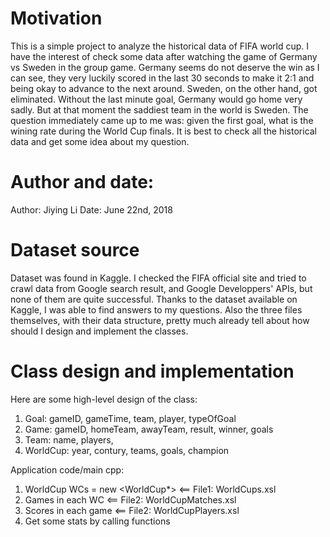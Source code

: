 # Motivation
This is a simple project to analyze the historical data of FIFA world cup. I have the interest of check some data after watching the game of Germany vs Sweden in the group game. Germany seems do not deserve the win as I can see, they very luckily scored in the last 30 seconds to make it 2:1 and being okay to advance to the next around. Sweden, on the other hand, got eliminated. Without the last minute goal, Germany would go home very sadly. But at that moment the saddiest team in the world is Sweden. The question immediately came up to me was: given the first goal, what is the wining rate during the World Cup finals. It is best to check all the historical data and get some idea about my question.


# Author and date:
Author: Jiying Li
Date: June 22nd, 2018

# Dataset source
Dataset was found in Kaggle. I checked the FIFA official site and tried to crawl data from Google search result, and Google Developpers' APIs, but none of them are quite successful. Thanks to the dataset available on Kaggle, I was able to find answers to my questions. Also the three files themselves, with their data structure, pretty much already tell about how should I design and implement the classes.

# Class design and implementation
Here are some high-level design of the class:
1. Goal: gameID, gameTime, team, player, typeOfGoal
2. Game: gameID, homeTeam, awayTeam, result, winner, goals
3. Team: name, players, 
4. WorldCup: year, contury, teams, goals, champion

Application code/main cpp:
1. WorldCup WCs = new <WorldCup*> <== File1: WorldCups.xsl
2. Games in each WC <== File2: WorldCupMatches.xsl
3. Scores in each game <== File2: WorldCupPlayers.xsl
4. Get some stats by calling functions

